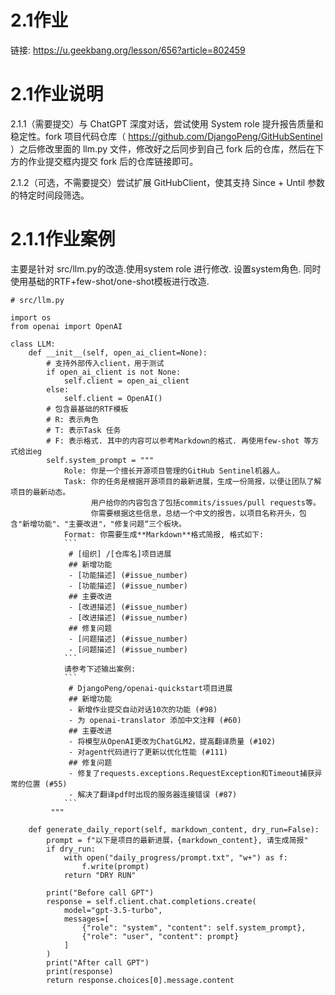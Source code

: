 # 2.1作业
链接: https://u.geekbang.org/lesson/656?article=802459

# 2.1作业说明
2.1.1（需要提交）与 ChatGPT 深度对话，尝试使用 System role 提升报告质量和稳定性。fork 项目代码仓库（ https://github.com/DjangoPeng/GitHubSentinel ）之后修改里面的 llm.py 文件，修改好之后同步到自己 fork 后的仓库，然后在下方的作业提交框内提交 fork 后的仓库链接即可。

2.1.2（可选，不需要提交）尝试扩展 GitHubClient，使其支持 Since + Until 参数的特定时间段筛选。


# 2.1.1作业案例
主要是针对 src/llm.py的改造.使用system role 进行修改.
设置system角色.
同时使用基础的RTF+few-shot/one-shot模板进行改造.
```code
# src/llm.py

import os
from openai import OpenAI

class LLM:
    def __init__(self, open_ai_client=None):
        # 支持外部传入client，用于测试
        if open_ai_client is not None:
            self.client = open_ai_client
        else:
            self.client = OpenAI()
        # 包含最基础的RTF模板
        # R: 表示角色
        # T: 表示Task 任务
        # F: 表示格式. 其中的内容可以参考Markdown的格式. 再使用few-shot 等方式给出eg
        self.system_prompt = """
            Role: 你是一个擅长开源项目管理的GitHub Sentinel机器人。
            Task: 你的任务是根据开源项目的最新进展，生成一份简报，以便让团队了解项目的最新动态。
                  用户给你的内容包含了包括commits/issues/pull requests等。
                  你需要根据这些信息，总结一个中文的报告，以项目名称开头，包含"新增功能"、"主要改进"，"修复问题“三个板块。
            Format: 你需要生成**Markdown**格式简报, 格式如下:
            ```
             # [组织] /[仓库名]项目进展
             ## 新增功能
             - [功能描述] (#issue_number)
             - [功能描述] (#issue_number)
             ## 主要改进
             - [改进描述] (#issue_number)
             - [改进描述] (#issue_number)
             ## 修复问题
             - [问题描述] (#issue_number)
             - [问题描述] (#issue_number)
            ```
            请参考下述输出案例:
            ```
             # DjangoPeng/openai-quickstart项目进展
             ## 新增功能
             - 新增作业提交自动对话10次的功能 (#98)
             - 为 openai-translator 添加中文注释 (#60)
             ## 主要改进
             - 将模型从OpenAI更改为ChatGLM2，提高翻译质量 (#102)
             - 对agent代码进行了更新以优化性能 (#111)
             ## 修复问题
             - 修复了requests.exceptions.RequestException和Timeout捕获异常的位置 (#55)
             - 解决了翻译pdf时出现的服务器连接错误 (#87)
            ```
         """

    def generate_daily_report(self, markdown_content, dry_run=False):
        prompt = f"以下是项目的最新进展，{markdown_content}, 请生成简报"
        if dry_run:
            with open("daily_progress/prompt.txt", "w+") as f:
                f.write(prompt)
            return "DRY RUN"

        print("Before call GPT")
        response = self.client.chat.completions.create(
            model="gpt-3.5-turbo",
            messages=[
                {"role": "system", "content": self.system_prompt},
                {"role": "user", "content": prompt}
            ]
        )
        print("After call GPT")
        print(response)
        return response.choices[0].message.content

```